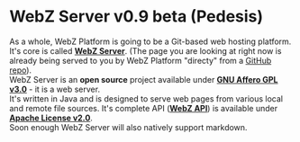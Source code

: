 # WebZ Server v0.9 beta (Pedesis)

As a whole, WebZ Platform is going to be a Git-based web hosting platform. It's core is called
[**WebZ Server**](https://github.com/terems-org/webz-server#webz-server-v09-beta-pedesis).
(The page you are looking at right now is already being served to you by WebZ Platform "directy" from a
[GitHub repo](https://github.com/terems-org/www.terems.org#webz-server-v09-beta-pedesis)).  
WebZ Server is an **open source** project available under
[**GNU Affero GPL v3.0**](http://www.gnu.org/licenses/agpl-3.0.html) - it is a web server.  
It's written in Java and is designed to serve web pages from various local and remote file sources.
It's complete API ([**WebZ API**](https://github.com/terems-org/webz-api)) is available under
[**Apache License v2.0**](http://www.apache.org/licenses/LICENSE-2.0.html).  
Soon enough WebZ Server will also natively support markdown.
